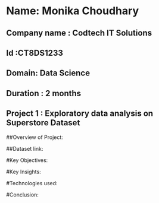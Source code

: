 # Name: Monika Choudhary
## Company name : Codtech IT Solutions
## Id :CT8DS1233
## Domain: Data Science
## Duration : 2 months
## Project 1 : Exploratory data analysis on Superstore Dataset

##Overview of Project: 

##Dataset link:

#Key Objectives:

#Key Insights:

#Technologies used:

#Conclusion:
